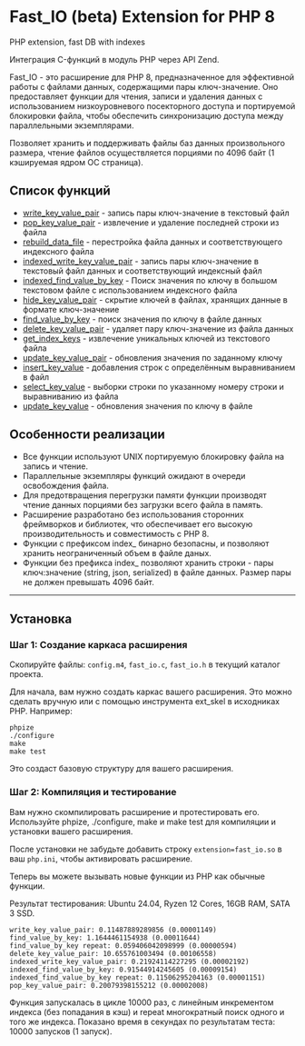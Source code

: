 # Fast_IO (beta) Extension for PHP 8
PHP extension, fast DB with indexes

Интеграция C-функций в модуль PHP через API Zend. 

Fast_IO - это расширение для PHP 8, предназначенное для эффективной работы с файлами данных, содержащими пары ключ-значение. Оно предоставляет функции для чтения, записи и удаления данных с использованием низкоуровневого посекторного доступа и портируемой блокировки файла, чтобы обеспечить синхронизацию доступа между параллельными экземплярами.

Позволяет хранить и поддерживать файлы баз данных произвольного размера, чтение файлов осуществляется порциями по 4096 байт (1 кэшируемая ядром ОС страница).

## Список функций
- [write_key_value_pair](/docs/write_key_value_pair.md) - запись пары ключ-значение в текстовый файл
- [pop_key_value_pair](/docs/pop_key_value_pair.md) - извлечение и удаление последней строки из файла
- [rebuild_data_file](/docs/rebuild_data_file.md) - перестройка файла данных и соответствующего индексного файла
- [indexed_write_key_value_pair](/docs/indexed_write_key_value_pair.md) - запись пары ключ-значение в текстовый файл данных и соответствующий индексный файл
- [indexed_find_value_by_key](/docs/indexed_find_value_by_key.md) - Поиск значения по ключу в большом текстовом файле с использованием индексного файла
- [hide_key_value_pair](/docs/hide_key_value_pair.md) - скрытие ключей в файлах, хранящих данные в формате ключ-значение
- [find_value_by_key](/docs/find_value_by_key.md) - поиск значения по ключу в файле данных
- [delete_key_value_pair](/docs/delete_key_value_pair.md) - удаляет пару ключ-значение из файла данных
- [get_index_keys](/docs/get_index_keys.md) - извлечение уникальных ключей из текстового файла
- [update_key_value_pair](/docs/update_key_value_pair.md) - обновления значения по заданному ключу
- [insert_key_value](/docs/insert_key_value.md) - добавления строк с определённым выравниванием в файл
- [select_key_value](/docs/select_key_value.md) - выборки строки по указанному номеру строки и выравниванию из файла
- [update_key_value](/docs/update_key_value.md) - обновления значения по ключу в файле

## Особенности реализации

- Все функции используют UNIX портируемую блокировку файла на запись и чтение.
- Параллельные экземпляры функций ожидают в очереди освобождения файла.
- Для предотвращения перегрузки памяти функции производят чтение данных порциями без загрузки всего файла в память.
- Расширение разработано без использования сторонних фреймворков и библиотек, что обеспечивает его высокую производительность и совместимость с PHP 8.
- Функции с префиксом index_ бинарно безопасны, и позволяют хранить неограниченный объем в файле даных.
- Функции без префикса index_ позволяют хранить строки - пары ключ:значение (string, json, serialized) в файле данных. Размер пары не должен превышать 4096 байт.

---

## Установка

### Шаг 1: Создание каркаса расширения
Скопируйте файлы: `config.m4`, `fast_io.c`, `fast_io.h` в текущий каталог проекта.

Для начала, вам нужно создать каркас вашего расширения. Это можно сделать вручную или с помощью инструмента ext_skel в исходниках PHP. Например:
```
phpize
./configure
make
make test
```

Это создаст базовую структуру для вашего расширения.



### Шаг 2: Компиляция и тестирование

Вам нужно скомпилировать расширение и протестировать его. Используйте phpize, ./configure, make и make test для компиляции и установки вашего расширения.

После установки не забудьте добавить строку `extension=fast_io.so` в ваш `php.ini`, чтобы активировать расширение.

Теперь вы можете вызывать новые функции из PHP как обычные функции.

Результат тестирования: Ubuntu 24.04, Ryzen 12 Cores, 16GB RAM, SATA 3 SSD.

```
write_key_value_pair: 0.11487889289856 (0.00001149)
find_value_by_key: 1.1644461154938 (0.00011644)
find_value_by_key repeat: 0.059406042098999 (0.00000594)
delete_key_value_pair: 10.655761003494 (0.00106558)
indexed_write_key_value_pair: 0.21924114227295 (0.00002192)
indexed_find_value_by_key: 0.91544914245605 (0.00009154)
indexed_find_value_by_key repeat: 0.11506295204163 (0.00001151)
pop_key_value_pair: 0.20079398155212 (0.00002008)
```

Функция запускалась в цикле 10000 раз, с линейным инкрементом индекса (без попадания в кэш) и repeat многократный поиск одного и того же индекса.
Показано время в секундах по результатам теста: 10000 запусков (1 запуск).
